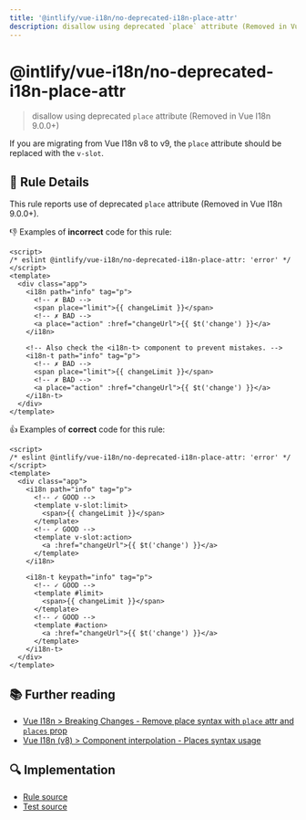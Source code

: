 ```yaml
---
title: '@intlify/vue-i18n/no-deprecated-i18n-place-attr'
description: disallow using deprecated `place` attribute (Removed in Vue I18n 9.0.0+)
---
```


# @intlify/vue-i18n/no-deprecated-i18n-place-attr

> disallow using deprecated `place` attribute (Removed in Vue I18n 9.0.0+)

If you are migrating from Vue I18n v8 to v9, the `place` attribute should be replaced with the `v-slot`.

## :book: Rule Details

This rule reports use of deprecated `place` attribute (Removed in Vue I18n 9.0.0+).

:-1: Examples of **incorrect** code for this rule:

<eslint-code-block>

<!-- eslint-skip -->

```vue
<script>
/* eslint @intlify/vue-i18n/no-deprecated-i18n-place-attr: 'error' */
</script>
<template>
  <div class="app">
    <i18n path="info" tag="p">
      <!-- ✗ BAD -->
      <span place="limit">{{ changeLimit }}</span>
      <!-- ✗ BAD -->
      <a place="action" :href="changeUrl">{{ $t('change') }}</a>
    </i18n>

    <!-- Also check the <i18n-t> component to prevent mistakes. -->
    <i18n-t path="info" tag="p">
      <!-- ✗ BAD -->
      <span place="limit">{{ changeLimit }}</span>
      <!-- ✗ BAD -->
      <a place="action" :href="changeUrl">{{ $t('change') }}</a>
    </i18n-t>
  </div>
</template>
```

</eslint-code-block>

:+1: Examples of **correct** code for this rule:

<eslint-code-block>

<!-- eslint-skip -->

```vue
<script>
/* eslint @intlify/vue-i18n/no-deprecated-i18n-place-attr: 'error' */
</script>
<template>
  <div class="app">
    <i18n path="info" tag="p">
      <!-- ✓ GOOD -->
      <template v-slot:limit>
        <span>{{ changeLimit }}</span>
      </template>
      <!-- ✓ GOOD -->
      <template v-slot:action>
        <a :href="changeUrl">{{ $t('change') }}</a>
      </template>
    </i18n>

    <i18n-t keypath="info" tag="p">
      <!-- ✓ GOOD -->
      <template #limit>
        <span>{{ changeLimit }}</span>
      </template>
      <!-- ✓ GOOD -->
      <template #action>
        <a :href="changeUrl">{{ $t('change') }}</a>
      </template>
    </i18n-t>
  </div>
</template>
```

</eslint-code-block>

## :books: Further reading

- [Vue I18n > Breaking Changes - Remove place syntax with `place` attr and `places` prop](https://vue-i18n.intlify.dev/guide/migration/breaking.html#remove-place-syntax-with-place-attr-and-places-prop)
- [Vue I18n (v8) > Component interpolation - Places syntax usage](https://kazupon.github.io/vue-i18n/guide/interpolation.html#places-syntax-usage)

## :mag: Implementation

- [Rule source](https://github.com/intlify/eslint-plugin-vue-i18n/blob/master/lib/rules/no-deprecated-i18n-place-attr.ts)
- [Test source](https://github.com/intlify/eslint-plugin-vue-i18n/tree/master/tests/lib/rules/no-deprecated-i18n-place-attr.ts)
